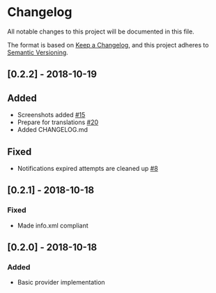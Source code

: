 # Changelog
All notable changes to this project will be documented in this file.

The format is based on [Keep a Changelog](https://keepachangelog.com/en/1.0.0/),
and this project adheres to [Semantic Versioning](https://semver.org/spec/v2.0.0.html).

## [0.2.2] - 2018-10-19
## Added
- Screenshots added [#15](https://github.com/nickv-nextcloud/twofactor_nextcloud_notification/issues/15)
- Prepare for translations [#20](https://github.com/nickv-nextcloud/twofactor_nextcloud_notification/issues/20)
- Added CHANGELOG.md

## Fixed
- Notifications expired attempts are cleaned up [#8](https://github.com/nickv-nextcloud/twofactor_nextcloud_notification/issues/8)

## [0.2.1] - 2018-10-18
### Fixed
- Made info.xml compliant

## [0.2.0] - 2018-10-18
### Added
- Basic provider implementation
